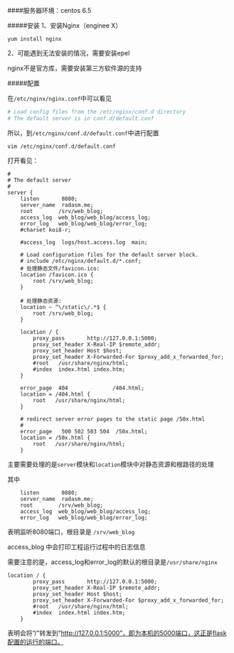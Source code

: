 ####服务器环境：centos 6.5

#####安装
1、安装Nginx（enginee X）

```shell
yum install nginx
```

2、可能遇到无法安装的情况，需要安装epel

nginx不是官方库，需要安装第三方软件源的支持

#####配置

在`/etc/nginx/nginx.conf`中可以看见

``` python
# Load config files from the /etc/nginx/conf.d directory
# The default server is in conf.d/default.conf
```

所以，到`/etc/nginx/conf.d/default.conf`中进行配置

```shell
vim /etc/nginx/conf.d/default.conf
```

打开看见：

```vim
#
# The default server
#
server {
    listen       8080;                  
    server_name  radasm.me;
    root        /srv/web_blog;
    access_log  web_blog/web_blog/access_log;
    error_log   web_blog/web_blog/error_log;
    #charset koi8-r;

    #access_log  logs/host.access.log  main;

    # Load configuration files for the default server block.
    # include /etc/nginx/default.d/*.conf;
    # 处理静态文件/favicon.ico:
    location /favicon.ico {
        root /srv/web_blog;
    }

    # 处理静态资源:
    location ~ ^\/static\/.*$ {
        root /srv/web_blog;
    }
    
    location / {
        proxy_pass       http://127.0.0.1:5000;
        proxy_set_header X-Real-IP $remote_addr;
        proxy_set_header Host $host;
        proxy_set_header X-Forwarded-For $proxy_add_x_forwarded_for;
        #root   /usr/share/nginx/html;
        #index  index.html index.htm;
    }

    error_page  404              /404.html;
    location = /404.html {
        root   /usr/share/nginx/html;
    }

    # redirect server error pages to the static page /50x.html
    #
    error_page   500 502 503 504  /50x.html;
    location = /50x.html {
        root   /usr/share/nginx/html;
    }
```

主要需要处理的是`server`模块和`location`模块中对静态资源和根路径的处理

其中


```vim 
    listen       8080;                  
    server_name  radasm.me;
    root        /srv/web_blog;
    access_log  web_blog/web_blog/access_log;
    error_log   web_blog/web_blog/error_log;
```

表明监听8080端口，根目录是 `/srv/web_blog`

access_blog 中会打印工程运行过程中的日志信息

需要注意的是，access_log和error_log的默认的根目录是`/usr/share/nginx`

```vim
location / {
        proxy_pass       http://127.0.0.1:5000;
        proxy_set_header X-Real-IP $remote_addr;
        proxy_set_header Host $host;
        proxy_set_header X-Forwarded-For $proxy_add_x_forwarded_for;
        #root   /usr/share/nginx/html;
        #index  index.html index.htm;
    }
```

表明会将“/”转发到“http://127.0.0.1:5000”，即为本机的5000端口，这正是flask配置的运行的端口。















